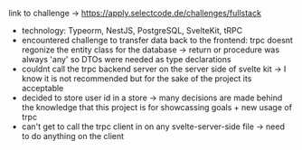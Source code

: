 link to challenge -> https://apply.selectcode.de/challenges/fullstack

- technology: Typeorm, NestJS, PostgreSQL, SvelteKit, tRPC
- encountered challenge to transfer data back to the frontend: trpc doesnt regonize the entity class for the database -> return or procedure was always 'any' so DTOs were needed as type declarations
- couldnt call the trpc backend server on the server side of svelte kit -> I know it is not recommended but for the sake of the project its acceptable
- decided to store user id in a store -> many decisions are made behind the knowledge that this project is for showcassing goals + new usage of trpc
- can't get to call the trpc client in on any svelte-server-side file -> need to do anything on the client
